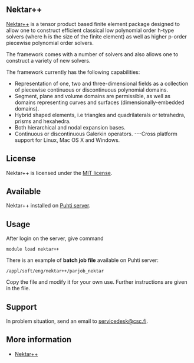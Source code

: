 ## Nektar++

[Nektar++](https://www.nektar.info/) is a tensor product based finite element package designed to allow one to construct efficient classical low polynomial order h-type solvers (where h is the size of the finite element) as well as higher p-order piecewise polynomial order solvers.

The framework comes with a number of solvers and also allows one to construct a variety of new solvers.


The framework currently has the following capabilities:

-   Representation of one, two and three-dimensional fields as a collection of piecewise continuous or discontinuous polynomial domains.
-   Segment, plane and volume domains are permissible, as well as domains representing curves and surfaces (dimensionally-embedded domains).
-   Hybrid shaped elements, i.e triangles and quadrilaterals or tetrahedra, prisms and hexahedra.
-   Both hierarchical and nodal expansion bases.
-   Continuous or discontinuous Galerkin operators.
---Cross platform support for Linux, Mac OS X and Windows.


## License

Nektar++ is licensed under the [MIT license](https://opensource.org/licenses/MIT).

## Available

Nektar++ installed on [Puhti server](https://research.csc.fi/csc-s-servers).

## Usage

After login on the server, give command

    module load nektar++

There is an example of **batch job file** available on Puhti server:

    /appl/soft/eng/nektar++/parjob_nektar

Copy the file and modify it for your own use. Further instructions are given in the file.


## Support

In problem situation, send an email to servicedesk@csc.fi.

## More information

* [Nektar++](https://www.nektar.info/)


